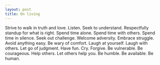 ```yaml
---
layout: post
title: On living
---
```


Strive to walk in truth and love. Listen. Seek to understand. Respectfully standup for what is right. Spend time alone. Spend time with others. Spend time in silence. Seek out challenge. Welcome adversity. Embrace struggle. Avoid anything easy. Be wary of comfort. Laugh at yourself. Laugh with others. Let go of judgment. Have fun. Cry. Forgive. Be vulnerable. Be courageous. Help others. Let others help you. Be humble. Be available. Be human.
